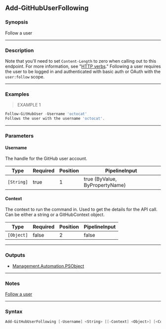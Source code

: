 Add-GitHubUserFollowing
-----------------------

### Synopsis
Follow a user

---

### Description

Note that you'll need to set `Content-Length` to zero when calling out to this endpoint.
For more information, see "[HTTP verbs](https://docs.github.com/rest/overview/resources-in-the-rest-api#http-verbs)."
Following a user requires the user to be logged in and authenticated with basic auth or OAuth with the `user:follow` scope.

---

### Examples
> EXAMPLE 1

```PowerShell
Follow-GitHubUser -Username 'octocat'
Follows the user with the username 'octocat'.
```

---

### Parameters
#### **Username**
The handle for the GitHub user account.

|Type      |Required|Position|PipelineInput                 |
|----------|--------|--------|------------------------------|
|`[String]`|true    |1       |true (ByValue, ByPropertyName)|

#### **Context**
The context to run the command in. Used to get the details for the API call.
Can be either a string or a GitHubContext object.

|Type      |Required|Position|PipelineInput|
|----------|--------|--------|-------------|
|`[Object]`|false   |2       |false        |

---

### Outputs
* [Management.Automation.PSObject](https://learn.microsoft.com/en-us/dotnet/api/System.Management.Automation.PSObject)

---

### Notes
[Follow a user](https://docs.github.com/rest/users/followers#follow-a-user)

---

### Syntax
```PowerShell
Add-GitHubUserFollowing [-Username] <String> [[-Context] <Object>] [<CommonParameters>]
```
